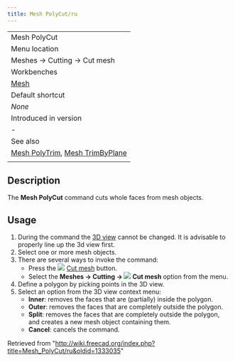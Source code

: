 ```yaml
---
title: Mesh PolyCut/ru
---
```

|  |
| --- |
| Mesh PolyCut |
| Menu location |
| Meshes → Cutting → Cut mesh |
| Workbenches |
| [Mesh](/Mesh_Workbench "Mesh Workbench") |
| Default shortcut |
| *None* |
| Introduced in version |
| - |
| See also |
| [Mesh PolyTrim](/Mesh_PolyTrim "Mesh PolyTrim"), [Mesh TrimByPlane](/Mesh_TrimByPlane "Mesh TrimByPlane") |
|  |

## Description

The **Mesh PolyCut** command cuts whole faces from mesh objects.

## Usage

1. During the command the [3D view](/3D_view "3D view") cannot be changed. It is advisable to properly line up the 3d view first.
2. Select one or more mesh objects.
3. There are several ways to invoke the command:
   * Press the ![](/images/Mesh_PolyCut.svg) [Cut mesh](/Mesh_PolyCut "Mesh PolyCut") button.
   * Select the **Meshes → Cutting → ![](/images/Mesh_PolyCut.svg) Cut mesh** option from the menu.
4. Define a polygon by picking points in the 3D view.
5. Select an option from the 3D view context menu:
   * **Inner**: removes the faces that are (partially) inside the polygon.
   * **Outer**: removes the faces that are completely outside the polygon.
   * **Split**: removes the faces that are completely outside the polygon, and creates a new mesh object containing them.
   * **Cancel**: cancels the command.

Retrieved from "<http://wiki.freecad.org/index.php?title=Mesh_PolyCut/ru&oldid=1333035>"